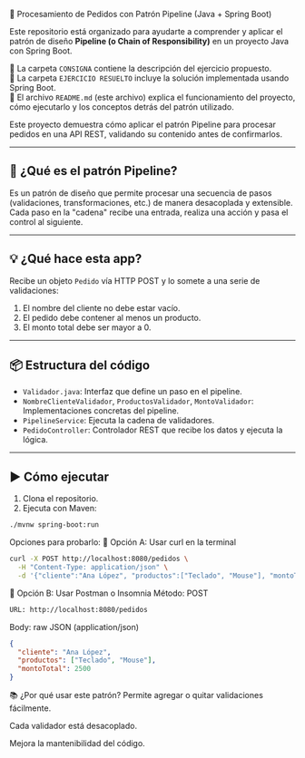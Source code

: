🛒 Procesamiento de Pedidos con Patrón Pipeline (Java + Spring Boot)

Este repositorio está organizado para ayudarte a comprender y aplicar el patrón de diseño **Pipeline (o Chain of Responsibility)** en un proyecto Java con Spring Boot.

🔹 La carpeta `CONSIGNA` contiene la descripción del ejercicio propuesto.  
🔹 La carpeta `EJERCICIO RESUELTO` incluye la solución implementada usando Spring Boot.  
🔹 El archivo `README.md` (este archivo) explica el funcionamiento del proyecto, cómo ejecutarlo y los conceptos detrás del patrón utilizado.

Este proyecto demuestra cómo aplicar el patrón Pipeline para procesar pedidos en una API REST, validando su contenido antes de confirmarlos.

---

## 🧠 ¿Qué es el patrón Pipeline?

Es un patrón de diseño que permite procesar una secuencia de pasos (validaciones, transformaciones, etc.) de manera desacoplada y extensible.  
Cada paso en la "cadena" recibe una entrada, realiza una acción y pasa el control al siguiente.

---

## 💡 ¿Qué hace esta app?

Recibe un objeto `Pedido` vía HTTP POST y lo somete a una serie de validaciones:

1. El nombre del cliente no debe estar vacío.  
2. El pedido debe contener al menos un producto.  
3. El monto total debe ser mayor a 0.

---

## 📦 Estructura del código

- `Validador.java`: Interfaz que define un paso en el pipeline.  
- `NombreClienteValidador`, `ProductosValidador`, `MontoValidador`: Implementaciones concretas del pipeline.  
- `PipelineService`: Ejecuta la cadena de validadores.  
- `PedidoController`: Controlador REST que recibe los datos y ejecuta la lógica.

---

## ▶️ Cómo ejecutar

1. Clona el repositorio.  
2. Ejecuta con Maven:

```bash
./mvnw spring-boot:run
```

Opciones para probarlo:
🧪 Opción A: Usar curl en la terminal

```bash
curl -X POST http://localhost:8080/pedidos \
  -H "Content-Type: application/json" \
  -d '{"cliente":"Ana López", "productos":["Teclado", "Mouse"], "montoTotal":2500}'
```

🧪 Opción B: Usar Postman o Insomnia
Método: POST

```bash
URL: http://localhost:8080/pedidos
```

Body: raw JSON (application/json)

```json
{
  "cliente": "Ana López",
  "productos": ["Teclado", "Mouse"],
  "montoTotal": 2500
}
```

📚 ¿Por qué usar este patrón?
Permite agregar o quitar validaciones fácilmente.

Cada validador está desacoplado.

Mejora la mantenibilidad del código.
